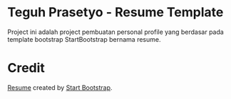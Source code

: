 # Teguh Prasetyo - Resume Template

Project ini adalah project pembuatan personal profile yang berdasar pada template bootstrap StartBootstrap bernama resume.

# Credit
[Resume](https://startbootstrap.com/template-overviews/resume/) created by [Start Bootstrap](http://startbootstrap.com/). 
